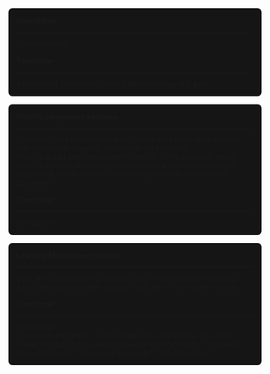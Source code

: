 <style>
    .card{
        border-radius: 0.5rem;
        background: #151515;
        white-space: pre-word;
        padding: 1rem;
        margin-bottom: 1rem;
    }

    div{
        background: none; background-color: none
    }
    button{
        margin: 0.2rem 0rem; padding: 0.2rem; outline: none; background-color: gray; border: none;
    }
    button:hover{
    box-shadow: 0px 0px 0.2rem 0.1rem white; overflow: hidden;
    }
</style>

<div class='card'>
    <div>
        <b>Description</b>
        <hr/>
    </div>
    <div>
        The description
    </div>
    <br/>
    <div>
       <b>Timeframe</b>
       <hr/>
    Retroactive | [month/year] start | After other specific goal
    </div>
</div>
<div class='card'>
    <div>
        <b>USWDS component additions</b>
        <hr/>
    </div>
    <div>
        There are some components which aren't easy to navigate naturally with assistive or regularly (date picker for example).<br/>
        Intent is to add alternatives which conform to the standards which USWDS abide by, or adding alternatives for a more user-accepted component which acts well with both assistive-abled and abled consumers.
    </div>
    <br/>
    <div>
       <b>Timeframe</b>
       <hr/>
       Retroactive
    </div>
</div>
<div class='card'>
    <div>
        <b>Learning Management Service</b>
        <hr/>
    </div>
    <div>
        Basic feature-set proof of concept of a service which users use to administering courseware modules and users to consume modules.
    </div>
    <br/>
    <div>
       <b>Timeframe</b>
       <hr/>
        Retroactive
        <br>
        * ? user athentication
        * ? authorized views and actions
        * ? course model structure
        * ? course/modules/sections/activities
        * ? backend data architecture
        * ? frontend approach
        * ? infrastructure  
    </div>
</div>